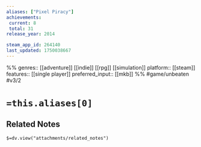 ```yaml
---
aliases: ["Pixel Piracy"]
achievements:
 current: 8
 total: 31
release_year: 2014

steam_app_id: 264140
last_updated: 1750038667
---
```

%%
genres:: [[adventure]] [[indie]] [[rpg]] [[simulation]]
platform:: [[steam]]
features:: [[single player]]
preferred_input:: [[mkb]]
%%
#game/unbeaten
#v3/2

# `=this.aliases[0]`
## Related Notes
`$=dv.view("attachments/related_notes")`